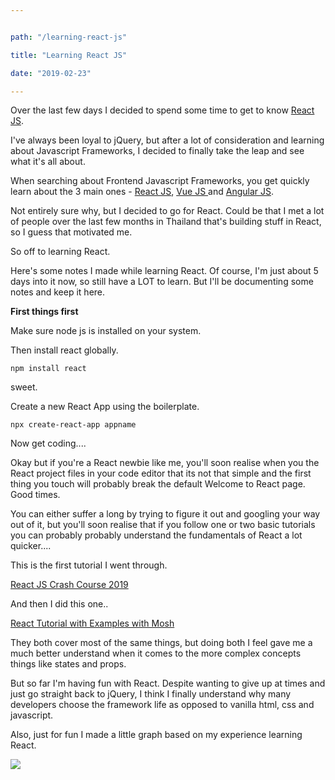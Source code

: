 ```yaml
---


path: "/learning-react-js"

title: "Learning React JS"

date: "2019-02-23"

---
```

  

Over the last few days I decided to spend some time to get to know [React JS](https://reactjs.org/).

  

I've always been loyal to jQuery, but after a lot of consideration and learning about Javascript Frameworks, I decided to finally take the leap and see what it's all about.

  

When searching about Frontend Javascript Frameworks, you get quickly learn about the 3 main ones - [React JS](https://reactjs.org/), [Vue JS ](https://vuejs.org/) and [Angular JS](https://angularjs.org/).

  

Not entirely sure why, but I decided to go for React. Could be that I met a lot of people over the last few months in Thailand that's building stuff in React, so I guess that motivated me.

  

So off to learning React.

  

Here's some notes I made while learning React. Of course, I'm just about 5 days into it now, so still have a LOT to learn. But I'll be documenting some notes and keep it here.

  

**First things first**

  

Make sure node js is installed on your system.

  

Then install react globally.

  

```npm install react```

  

sweet.

  

Create a new React App using the boilerplate.

  

```npx create-react-app appname```

  

Now get coding....

  

Okay but if you're a React newbie like me, you'll soon realise when you the React project files in your code editor that its not that simple and the first thing you touch will probably break the default Welcome to React page. Good times.

  

You can either suffer a long by trying to figure it out and googling your way out of it, but you'll soon realise that if you follow one or two basic tutorials you can probably probably understand the fundamentals of React a lot quicker....

  
This is the first tutorial I went through.

[React JS Crash Course 2019](https://www.youtube.com/watch?v=sBws8MSXN7A)
  
And then I did this one..

[React Tutorial with Examples with Mosh](https://www.youtube.com/watch?v=Ke90Tje7VS0)  

They both cover most of the same things, but doing both I feel gave me a much better understand when it comes to the more complex concepts things like states and props.
  

But so far I'm having fun with React. Despite wanting to give up at times and just go straight back to jQuery, I think I finally understand why many developers choose the framework life as opposed to vanilla html, css and javascript.

  

Also, just for fun I made a little graph based on my experience learning React.

  

![](https://res.cloudinary.com/cinemakers/image/upload/f_auto/v1550898438/Screenshot_2019-02-22_at_22.25.14.png)